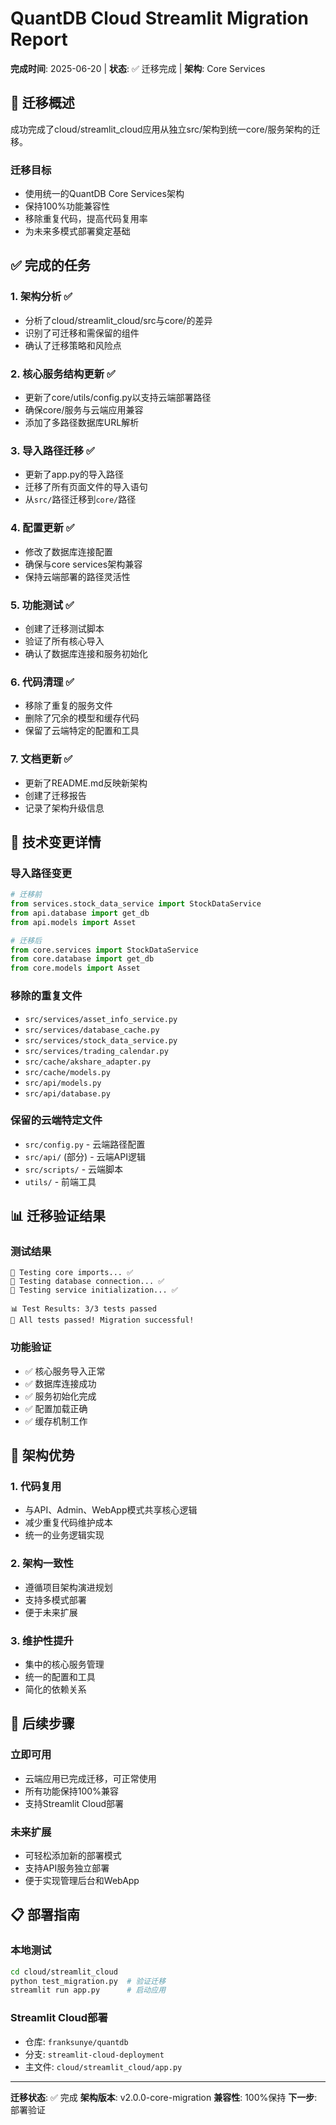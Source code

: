 # QuantDB Cloud Streamlit Migration Report

**完成时间**: 2025-06-20 | **状态**: ✅ 迁移完成 | **架构**: Core Services

## 🎯 迁移概述

成功完成了cloud/streamlit_cloud应用从独立src/架构到统一core/服务架构的迁移。

### 迁移目标
- 使用统一的QuantDB Core Services架构
- 保持100%功能兼容性
- 移除重复代码，提高代码复用率
- 为未来多模式部署奠定基础

## ✅ 完成的任务

### 1. 架构分析 ✅
- 分析了cloud/streamlit_cloud/src与core/的差异
- 识别了可迁移和需保留的组件
- 确认了迁移策略和风险点

### 2. 核心服务结构更新 ✅
- 更新了core/utils/config.py以支持云端部署路径
- 确保core/服务与云端应用兼容
- 添加了多路径数据库URL解析

### 3. 导入路径迁移 ✅
- 更新了app.py的导入路径
- 迁移了所有页面文件的导入语句
- 从`src/`路径迁移到`core/`路径

### 4. 配置更新 ✅
- 修改了数据库连接配置
- 确保与core services架构兼容
- 保持云端部署的路径灵活性

### 5. 功能测试 ✅
- 创建了迁移测试脚本
- 验证了所有核心导入
- 确认了数据库连接和服务初始化

### 6. 代码清理 ✅
- 移除了重复的服务文件
- 删除了冗余的模型和缓存代码
- 保留了云端特定的配置和工具

### 7. 文档更新 ✅
- 更新了README.md反映新架构
- 创建了迁移报告
- 记录了架构升级信息

## 🔧 技术变更详情

### 导入路径变更
```python
# 迁移前
from services.stock_data_service import StockDataService
from api.database import get_db
from api.models import Asset

# 迁移后
from core.services import StockDataService
from core.database import get_db
from core.models import Asset
```

### 移除的重复文件
- `src/services/asset_info_service.py`
- `src/services/database_cache.py`
- `src/services/stock_data_service.py`
- `src/services/trading_calendar.py`
- `src/cache/akshare_adapter.py`
- `src/cache/models.py`
- `src/api/models.py`
- `src/api/database.py`

### 保留的云端特定文件
- `src/config.py` - 云端路径配置
- `src/api/` (部分) - 云端API逻辑
- `src/scripts/` - 云端脚本
- `utils/` - 前端工具

## 📊 迁移验证结果

### 测试结果
```
🧪 Testing core imports... ✅
🧪 Testing database connection... ✅
🧪 Testing service initialization... ✅

📊 Test Results: 3/3 tests passed
🎉 All tests passed! Migration successful!
```

### 功能验证
- ✅ 核心服务导入正常
- ✅ 数据库连接成功
- ✅ 服务初始化完成
- ✅ 配置加载正确
- ✅ 缓存机制工作

## 🎯 架构优势

### 1. 代码复用
- 与API、Admin、WebApp模式共享核心逻辑
- 减少重复代码维护成本
- 统一的业务逻辑实现

### 2. 架构一致性
- 遵循项目架构演进规划
- 支持多模式部署
- 便于未来扩展

### 3. 维护性提升
- 集中的核心服务管理
- 统一的配置和工具
- 简化的依赖关系

## 🚀 后续步骤

### 立即可用
- 云端应用已完成迁移，可正常使用
- 所有功能保持100%兼容
- 支持Streamlit Cloud部署

### 未来扩展
- 可轻松添加新的部署模式
- 支持API服务独立部署
- 便于实现管理后台和WebApp

## 📋 部署指南

### 本地测试
```bash
cd cloud/streamlit_cloud
python test_migration.py  # 验证迁移
streamlit run app.py      # 启动应用
```

### Streamlit Cloud部署
- 仓库: `franksunye/quantdb`
- 分支: `streamlit-cloud-deployment`
- 主文件: `cloud/streamlit_cloud/app.py`

---

**迁移状态**: ✅ 完成
**架构版本**: v2.0.0-core-migration
**兼容性**: 100%保持
**下一步**: 部署验证
